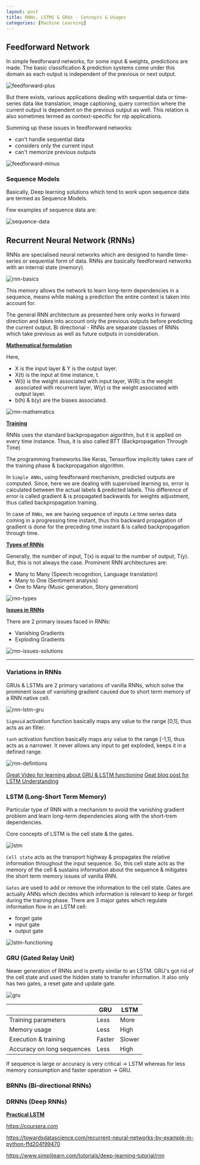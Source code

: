 ```yaml
---
layout: post
title: RNNs, LSTMS & GRUs - Concepts & Usages
categories: [Machine Learning]
---
```


## Feedforward Network

In simple feedforward networks, for some input & weights, predictions are made. The basic classification & prediction systems come under this domain as each output is independent of the previous or next output.

![feedforward-plus](../assets/images/RNN-1.png)

But there exists, various applications dealing with sequential data or time-series data like translation, image captioning, query correction where the current output is dependent on the previous output as well. This relation is also sometimes termed as context-specific for nlp applications.

Summing up these issues in feedforward networks:
- can't handle sequential data
- considers only the current input
- can't memorize previous outputs

![feedforward-minus](../assets/images/RNN-2.png)

### Sequence Models

Basically, Deep learning solutions which tend to work upon sequence data are termed as Sequence Models.

Few examples of sequence data are:

![sequence-data](../assets/images/RNN-6.png)

## Recurrent Neural Network (RNNs)

RNNs are specialised neural networks which are designed to handle time-series or sequential form of data. RNNs are basically feedforward networks with an internal state (memory).

![rnn-basics](../assets/images/RNN-5.png)

This memory allows the network to learn long-term dependencies in a sequence, means while making a prediction the entire context is taken into account for.

The general RNN architecture as presented here only works in forward direction and takes into account only the previous outputs before predicting the current output. Bi directional - RNNs are separate classes of RNNs which take previous as well as future outputs in consideration.

<ins>**Mathematical formulation**</ins>

Here,
- X is the input layer & Y is the output layer.
- X(t) is the input at time instance, t.
- W(i) is the weight associated with input layer, W(R) is the weight associated with recurrent layer, W(y) is the weight associated with output layer.
- b(h) & b(y) are the biases associated.

![rnn-mathematics](../assets/images/RNN-3.png)


<ins>**Training**</ins>

RNNs uses the standard backpropagation algorithm, but it is applied on every time instance. Thus, it is also called BTT (Backpropagation Through Time)


The programming frameworks like Keras, Tensorflow implicitly takes care of the training phase & backpropagation algorithm.


In `Simple ANNs`, using feedforward mechanism, predicted outputs are computed. Since, here we are dealing with supervised learning so, error is calculated between the actual labels & predicted labels. This difference of error is called gradient & is propagated backwards for weights adjustment, thus called backpropagation training.

In case of `RNNs`, we are having sequence of inputs i.e time series data coming in a progressing time instant, thus this backward propagation of gradient is done for the preceding time instant & is called backpropagation through time.



<ins>**Types of RNNs**</ins>

Generally, the number of input, T(x) is equal to the number of output, T(y). But, this is not always the case.  Prominent RNN architectures are:
- Many to Many (Speech recognition, Language translation)
- Many to One (Sentiment analysis)
- One to Many (Music generation, Story generation)

![rnn-types](../assets/images/RNN-7.png)



<ins>**Issues in RNNs**</ins>

There are 2 primary issues faced in RNNs:
- Vanishing Gradients
- Exploding Gradients

![rnn-issues-solutions](../assets/images/RNN-4.png)

---

### Variations in RNNs

GRUs & LSTMs are 2 primary variations of vanilla RNNs, which solve the prominent issue of vanishing gradient caused due to short term memory of a RNN native cell.

![rnn-lstm-gru](../assets/images/RNN-8.png)

`Sigmoid` activation function basically maps any value to the range [0,1], thus acts as an filter.

`tanh` activation function basically maps any value to the range [-1,1], thus acts as a narrower. It never allows any input to get exploded, keeps it in a defined range.

![rnn-defintions](../assets/images/RNN-9.png)

[Great Video for learning about GRU & LSTM functioning](https://www.youtube.com/watch?v=8HyCNIVRbSU)
[Geat blog post for LSTM Understanding](http://colah.github.io/posts/2015-08-Understanding-LSTMs/)


### LSTM (Long-Short Term Memory)

Particular type of RNN with a mechanism to avoid the vanishing gradient problem and learn long-term dependencies along with the short-trem dependencies.

Core concepts of LSTM is the cell state & the gates.

![lstm](../assets/images/RNN-10.png)

`Cell state` acts as the transport highway & propagates the relative information throughout the input sequence. So, this cell state acts as the memory of the cell & sustains information about the sequence & mitigates the short term memory issues of vanilla RNN.

`Gates` are used to add or remove the information to the cell state. Gates are actually ANNs which decides which information is relevant to keep or forget during the training phase. There are 3 major gates which regulate information flow in an LSTM cell:
- forget gate
- input gate
- output gate

![lstm-functioning](../assets/images/RNN-12.png)


### GRU (Gated Relay Unit)

Newer generation of RNNs and is pretty similar to an LSTM. GRU's got rid of the cell state and used the hidden state to transfer information. It also only has two gates, a reset gate and update gate.

![gru](../assets/images/RNN-11.png)

||GRU|LSTM|
|---|---|---|
|Training parameters|Less|More|
|Memory usage|Less|High|
|Execution & training|Faster|Slower|
|Accuracy on long sequences|Less|High|

If sequence is large or accuracy is very critical -> LSTM whereas for less memory consumption and faster operation -> GRU.

### BRNNs (Bi-directional RNNs)

### DRNNs (Deep RNNs)

<ins>**Practical LSTM**</ins>

https://coursera.com

https://towardsdatascience.com/recurrent-neural-networks-by-example-in-python-ffd204f99470

https://www.simplilearn.com/tutorials/deep-learning-tutorial/rnn
